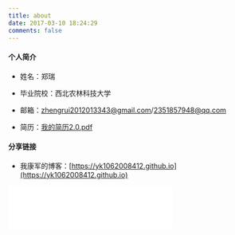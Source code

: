 ```yaml
---
title: about
date: 2017-03-10 18:24:29
comments: false
---
```


#### 个人简介

- 姓名：郑瑞

- 毕业院校：西北农林科技大学

- 邮箱：zhengrui2012013343@gmail.com/2351857948@qq.com

- 简历：[我的简历2.0.pdf](我的简历2.0.pdf)

#### 分享链接

- 我康军的博客：[https://yk1062008412.github.io](https://yk1062008412.github.io)

<iframe frameborder="no" border="0" marginwidth="0" marginheight="0" width=330 height=86 src="//music.163.com/outchain/player?type=2&id=436514312&auto=0&height=66"></iframe>
